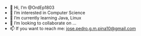- 👋 Hi, I’m @OrdEp1803
- 👀 I’m interested in Computer Science
- 🌱 I’m currently learning Java, Linux 
- 💞️ I’m looking to collaborate on ...
- 📫 If you want to reach me: jose.pedro.g.m.pina10@gmail.com

<!---
OrdEp1803/OrdEp1803 is a ✨ special ✨ repository because its `README.md` (this file) appears on your GitHub profile.
You can click the Preview link to take a look at your changes.
--->
